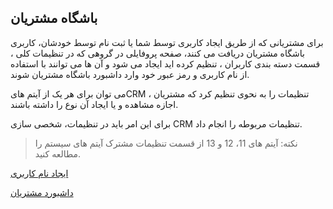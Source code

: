 ﻿## باشگاه مشتریان

برای مشتریانی که از طریق ایجاد کاربری توسط شما یا ثبت نام توسط خودشان، کاربری باشگاه مشتریان دریافت می کنند،  صفحه پروفایلی در گروهی که در تنظیمات کلی ، قسمت دسته بندی کاربران ، تنظیم کرده اید ایجاد می شود و آن ها می توانند با استفاده از نام کاربری و رمز عبور خود وارد داشبورد باشگاه مشتریان شوند.

می توان برای هر یک از آیتم هایCRM   ، تنظیمات را به نحوی تنظیم کرد که مشتریان اجازه مشاهده و یا ایجاد آن نوع را داشته باشند.

برای این امر باید در تنظیمات، شخصی سازی CRM   تنظیمات مربوطه را انجام داد.

> نکته: آیتم های 11، 12 و 13 از قسمت  تنظیمات مشترک آیتم های سیستم را مطالعه کنید.

[ایجاد نام کاربری](https://github.com/1stco/PayamGostarDocs/blob/master/help%202.5.4/Supplementary-modules/customer-club/Create-username%2FCreate-username.md)

[داشبورد مشتریان](https://github.com/1stco/PayamGostarDocs/blob/master/help%202.5.4/Supplementary-modules/customer-club/Customer-dashboard/Customer-dashboard.md)

 

 